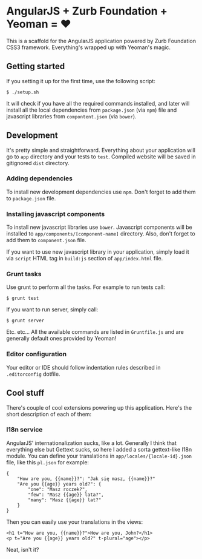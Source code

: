 # AngularJS + Zurb Foundation + Yeoman = ♥

This is a scaffold for the AngularJS application powered by Zurb Foundation CSS3 
framework. Everything's wrapped up with Yeoman's magic.

## Getting started

If you setting it up for the first time, use the following script:

    $ ./setup.sh
    
It will check if you have all the required commands installed, and later will 
install all the local dependencies from `package.json` (via `npm`) file and javascript
libraries from `compontent.json` (via `bower`).

## Development

It's pretty simple and straightforward. Everything about your application will
go to `app` directory and your tests to `test`. Compiled website will be
saved in gitignored `dist` directory.

### Adding dependencies 

To install new development dependencies use `npm`. Don't forget to add them to
`package.json` file.

### Installing javascript components

To install new javascript libraries use `bower`. Javascript components will be
installed to `app/components/[component-name]` directory. Also, don't forget
to add them to `component.json` file.

If you want to use new javascript library in your application, simply load it
via `script` HTML tag in `build:js` section of `app/index.html` file.

### Grunt tasks

Use grunt to perform all the tasks. For example to run tests call:

    $ grunt test

If you want to run server, simply call:

    $ grunt server

Etc. etc... All the available commands are listed in `Gruntfile.js` and 
are generally default ones provided by Yeoman!

### Editor configuration

Your editor or IDE should follow indentation rules described in `.editorconfig`
dotfile. 

## Cool stuff

There's couple of cool extensions powering up this application. Here's
the short description of each of them:

### I18n service

AngularJS' internationalization sucks, like a lot. Generally I think that 
everything else but Gettext sucks, so here I added a sorta gettext-like I18n
module. You can define your translations in `app/locales/{locale-id}.json` file,
like this `pl.json` for example:

    {
        "How are you, {{name}}?": "Jak się masz, {{name}}?"
        "Are you {{age}} years old?": {
            "one": "Masz roczek?",
            "few": "Masz {{age}} lata?",
            "many": "Masz {{age}} lat?"
        }
    }

Then you can easily use your translations in the views:

    <h1 t="How are you, {{name}}?">How are you, John?</h1>
    <p t="Are you {{age}} years old?" t-plural="age"></p>
    
Neat, isn't it?
